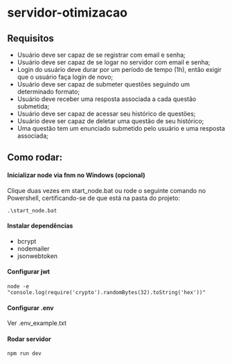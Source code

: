 # servidor-otimizacao

## Requisitos
+ Usuário deve ser capaz de se registrar com email e senha;
+ Usuário deve ser capaz de se logar no servidor com email e senha;
+ Login do usuário deve durar por um período de tempo (1h), então exigir que o usuário faça login de novo;
+ Usuário deve ser capaz de submeter questões seguindo um determinado formato;
+ Usuário deve receber uma resposta associada a cada questão submetida;
+ Usuário deve ser capaz de acessar seu histórico de questões;
+ Usuário deve ser capaz de deletar uma questão de seu histórico;
+ Uma questão tem um enunciado submetido pelo usuário e uma resposta associada;

## Como rodar:
#### Inicializar node via fnm no Windows (opcional)
Clique duas vezes em start_node.bat ou rode o seguinte comando no Powershell, certificando-se de que está na pasta do projeto:

```
.\start_node.bat
```

#### Instalar dependências
+ bcrypt
+ nodemailer
+ jsonwebtoken

#### Configurar jwt

```
node -e "console.log(require('crypto').randomBytes(32).toString('hex'))"
```

#### Configurar .env
Ver .env_example.txt

#### Rodar servidor

```
npm run dev
```
